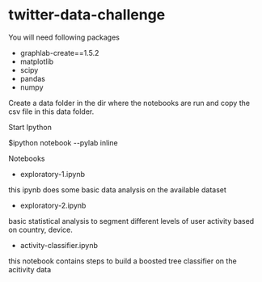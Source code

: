 # twitter-data-challenge

You will need following packages 

- graphlab-create==1.5.2
- matplotlib
- scipy
- pandas
- numpy

Create a data folder in the dir where the notebooks are run and copy the csv file in this data folder.

Start Ipython

$ipython notebook --pylab inline 

Notebooks

- exploratory-1.ipynb

this ipynb does some basic data analysis on the available dataset

- exploratory-2.ipynb

basic statistical analysis to segment different levels of user activity based on country, device.

- activity-classifier.ipynb

this notebook contains steps to build a boosted tree classifier on the acitivity data